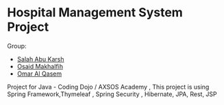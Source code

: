# Hospital Management System Project
Group:
* [Salah Abu Karsh](https://github.com/LSSalah)
* [Osaid Makhalfih](https://github.com/OsaidM)
* [Omar Al Qasem](https://github.com/Omar-AlQasem)



Project for Java - Coding Dojo / AXSOS Academy , This project is using Spring Framework,Thymeleaf , Spring Security , Hibernate, JPA, Rest, JSP

